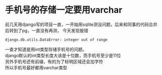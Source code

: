 # 手机号的存储一定要用varchar
<!-- more -->
前几天用django写的项目一直，一开始用sqlite测没问题，后来和同事的代码合并后转到了pg，一直没有再测，
今天发现报错
```
django.db.utils.DataError: integer out of range
```
一查才知道是用int类型存储手机号的问题。  
django默认的int类型长度大该是十位数，而手机号至少是11位  
另外手机号还有前缀，有的为了标明区域还会加字符  
所以手机号最好都用varchar类型